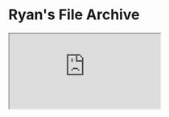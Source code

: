 # Ryan's File Archive

<iframe src="http://board-3.blueweb.co.kr/board.cgi?id=donghankwon&bname=DoubleBuilderMaking">
  <p>CANNOT LOAD IFRAME</p>
</iframe>
